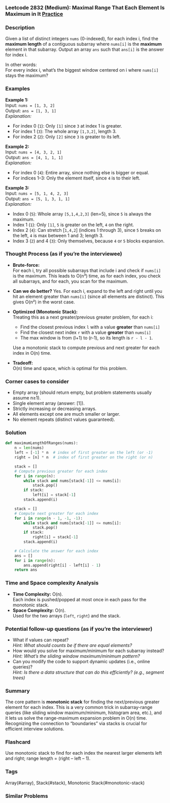 ### Leetcode 2832 (Medium): Maximal Range That Each Element Is Maximum in It [Practice](https://leetcode.com/problems/maximal-range-that-each-element-is-maximum-in-it)

### Description  
Given a list of distinct integers `nums` (0-indexed), for each index i, find the **maximum length** of a contiguous subarray where `nums[i]` is the **maximum** element in that subarray. Output an array `ans` such that `ans[i]` is the answer for index i.

In other words:  
For every index i, what’s the biggest window centered on i where `nums[i]` stays the maximum?

### Examples  

**Example 1:**  
Input: `nums = [1, 3, 2]`  
Output: `ans = [1, 3, 1]`  
*Explanation:*
- For index 0 (`1`): Only `[1]` since `3` at index 1 is greater.
- For index 1 (`3`): The whole array `[1,3,2]`, length 3.
- For index 2 (`2`): Only `[2]` since `3` is greater to its left.

**Example 2:**  
Input: `nums = [4, 3, 2, 1]`  
Output: `ans = [4, 1, 1, 1]`  
*Explanation:*
- For index 0 (`4`): Entire array, since nothing else is bigger or equal.
- For indices 1–3: Only the element itself, since `4` is to their left.

**Example 3:**  
Input: `nums = [5, 1, 4, 2, 3]`  
Output: `ans = [5, 1, 3, 1, 1]`  
*Explanation:*
- Index 0 (`5`): Whole array `[5,1,4,2,3]` (len=5), since `5` is always the maximum.
- Index 1 (`1`): Only `[1]`, `5` is greater on the left, `4` on the right.
- Index 2 (`4`): Can stretch [`1,4,2`] (indices 1 through 3), since `5` breaks on the left, `4` is max between 1 and 3; length 3.
- Index 3 (`2`) and 4 (`3`): Only themselves, because `4` or `5` blocks expansion.

### Thought Process (as if you’re the interviewee)  

- **Brute-force:**  
  For each i, try all possible subarrays that include i and check if `nums[i]` is the maximum. This leads to O(n³) time, as for each index, you check all subarrays, and for each, you scan for the maximum.

- **Can we do better?**
  Yes. For each i, expand to the left and right until you hit an element greater than `nums[i]` (since all elements are distinct). This gives O(n²) in the worst case.

- **Optimized (Monotonic Stack):**  
  Treating this as a next greater/previous greater problem, for each i:
    - Find the closest previous index `l` with a value **greater** than `nums[i]`
    - Find the closest next index `r` with a value **greater** than `nums[i]`
    - The max window is from (l+1) to (r-1), so its length is `r - l - 1`.
  
  Use a monotonic stack to compute previous and next greater for each index in O(n) time.

- **Tradeoff:**  
  O(n) time and space, which is optimal for this problem.

### Corner cases to consider  
- Empty array (should return empty, but problem statements usually assume n≥1).
- Single element array (answer: [1]).
- Strictly increasing or decreasing arrays.
- All elements except one are much smaller or larger.
- No element repeats (distinct values guaranteed).

### Solution

```python
def maximumLengthOfRanges(nums):
    n = len(nums)
    left = [-1] * n  # index of first greater on the left (or -1)
    right = [n] * n  # index of first greater on the right (or n)

    stack = []
    # Compute previous greater for each index
    for i in range(n):
        while stack and nums[stack[-1]] <= nums[i]:
            stack.pop()
        if stack:
            left[i] = stack[-1]
        stack.append(i)

    stack = []
    # Compute next greater for each index
    for i in range(n - 1, -1, -1):
        while stack and nums[stack[-1]] <= nums[i]:
            stack.pop()
        if stack:
            right[i] = stack[-1]
        stack.append(i)

    # Calculate the answer for each index
    ans = []
    for i in range(n):
        ans.append(right[i] - left[i] - 1)
    return ans
```

### Time and Space complexity Analysis  

- **Time Complexity:** O(n).  
  Each index is pushed/popped at most once in each pass for the monotonic stack.
- **Space Complexity:** O(n).  
  Used for the two arrays (`left`, `right`) and the stack.

### Potential follow-up questions (as if you’re the interviewer)  

- What if values can repeat?  
  *Hint: What should counts be if there are equal elements?*  
- How would you solve for maximum/minimum for each subarray instead?  
  *Hint: What’s the sliding window maximum/minimum pattern?*
- Can you modify the code to support dynamic updates (i.e., online queries)?  
  *Hint: Is there a data structure that can do this efficiently? (e.g., segment trees)*

### Summary
The core pattern is **monotonic stack** for finding the next/previous greater element for each index. This is a very common trick in subarray-range queries (like sliding window maximum/minimum, histogram area, etc.), and it lets us solve the range-maximum expansion problem in O(n) time. Recognizing the connection to “boundaries” via stacks is crucial for efficient interview solutions.


### Flashcard
Use monotonic stack to find for each index the nearest larger elements left and right; range length = (right – left – 1).

### Tags
Array(#array), Stack(#stack), Monotonic Stack(#monotonic-stack)

### Similar Problems

